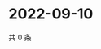 # 2022-09-10

共 0 条

<!-- BEGIN WEIBO -->
<!-- 最后更新时间 Sat Sep 10 2022 12:14:28 GMT+0800 (China Standard Time) -->

<!-- END WEIBO -->
